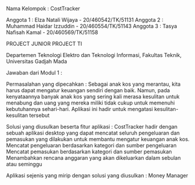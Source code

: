 Nama Kelompok : CostTracker

Anggota 1 : Elza Natali Wijaya - 20/460542/TK/51131
Anggota 2 : Muhammad Haidar Izzuddin - 20/460554/TK/51143
Anggota 3 : Tasya Nafisah Kamal - 20/460569/TK/51158

PROJECT JUNIOR PROJECT TI

Departemen Teknologi Elektro dan Teknologi Informasi, Fakultas Teknik, Universitas Gadjah Mada

Jawaban dari Modul 1 :

Permasalahan yang dipecahkan :
Sebagai anak kos yang merantau, kita harus dapat mengatur keuangan sendiri dengan baik. Namun, pada kenyataannya banyak anak kos yang sering kali merasa kesulitan untuk menabung dan uang yang mereka miliki tidak cukup untuk memenuhi kebutuhannya sehari-hari. Aplikasi ini hadir untuk mengatasi kesulitan-kesulitan tersebut

Solusi yang diusulkan beserta fitur aplikasi :
CostTracker hadir dengan sebuah aplikasi desktop yang dapat mencatat seluruh pengeluaran dan pemasukan yang dilakukan untuk membantu mengatur keuangan anak kos.
Mencatat pengeluaran berdasarkan kategori dan sumber pengeluaran
Mencatat pemasukan berdasarkan kategori dan sumber pemasukan
Menambahkan rencana anggaran yang akan dikeluarkan dalam sebulan atau seminggu

Aplikasi sejenis yang mirip dengan solusi yang diusulkan :
Money Manager
